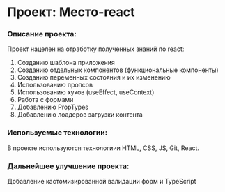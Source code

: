 # Проект: Место-react

### Описание проекта:

Проект нацелен на отработку полученных знаний по react:

1. Созданию шаблона приложения
2. Созданию отдельных компонентов (функциональные компоненты)
3. Созданию переменных состояния и их изменению
4. Использованию пропсов
5. Использованию хуков (useEffect, useContext)
6. Работа с формами
7. Добавлению PropTypes
8. Добавлению лоадеров загрузки контента

### Используемые технологии:

В проекте используются технологиии HTML, CSS, JS, Git, React.

### Дальнейшее улучшение проекта:

Добавление кастомизированной валидации форм и TypeScript

